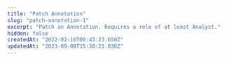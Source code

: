 ```yaml
---
title: "Patch Annotation"
slug: "patch-annotation-1"
excerpt: "Patch an Annotation. Requires a role of at least Analyst."
hidden: false
createdAt: "2022-02-16T00:43:23.650Z"
updatedAt: "2023-09-08T15:38:21.036Z"
---
```

